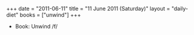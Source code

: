 +++
date = "2011-06-11"
title = "11 June 2011 (Saturday)"
layout = "daily-diet"
books = ["unwind"]
+++


* Book: Unwind /f/
